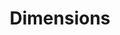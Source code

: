 ---
layout: default
bigquery: https://console.cloud.google.com/bigquery?p=covid-19-dimensions-ai&page=table&d=data&t=publications
contributors: Digital Science, https://www.digital-science.com/
cost: Free for personal, non-commercial use.
description: Dimensions contains more than 100 million publications, ranging from
  articles published in scholarly journals, books and book chapters, to preprints
  and conference proceedings. All publications are contextualized with linked data
  sets, funding, publications, patents, clinical trials, and policy documents. You
  can also view associated categories, funders, institutions, and researcher profiles.
documentation: https://docs.dimensions.ai/bigquery/index.html
last_edit: 04/13/2022, 12:40:04
location: https://www.dimensions.ai/products/free/
maintained_by: Digital Science, https://www.digital-science.com/
schema_fields:
- family_id
- publisher
- research_orgs
- start_date
- granted_date
- expiration_date
- publication_year
- assignee_countries
- book_series_title
- authors
- journal_lists
- funding_eur
- category_uoa
- linkout
- associated_publication_doi
- current_assignee
- license
- links
- category_hrcs_rac
- repository_id
- issue
- funding_aud
- funding_details
- gender
- cpc
- funding_currency
- labels
- type
- conference
- doi
- established
- family_members_ids
- funding_amount
- funder_countries
- repository_url
- priority_date
- source_id
- original_assignee_orgs
- acknowledgements
- publication_ids
- start_year
- funding_nzd
- id
- embargo_date
- parent_id
- granted_year
- original_assignee
- investigators
- wikipedia_url
- external_ids
- research_org_state_codes
- associated_publication_arxiv_id
- grant_number
- resulting_publication_ids
- associated_publication_pmid
- eisbn
- category_rcdc
- year
- volume
- date_inserted
- category_icrp_cso
- end_year
- types
- research_org_state_names
- funder_org_state_codes
- email_address
- brief_title
- filing_date
- open_access_categories
- abstract
- research_org_city_names
- priority_year
- current_assignee_countries
- funding_chf
- reference_ids
- journal
- category_bra
- end_date
- altmetrics
- date_modified
- subtitles
- mesh_headings
- category_sdg
- publication_date
- organisation_details
- jurisdiction
- date
- acronym
- date_imported_gbq
- pmid
- legal_status
- funder_org
- date_online
- pages
- category_icrp_ct
- registry
- funding_usd
- open_access_categories_v2
- isbn
- foa_number
- researcher_ids
- category_for
- citation_string
- resulting_publication_doi
- inventor_names
- aliases
- expiration_year
- research_org_countries
- metrics
- associated_grant_ids
- supporting_grant_ids
- interventions
- funder_org_cities
- funder_orgs
- clinical_trial_ids
- repository_name
- citations
- original_title
- original_abstract
- funder_org_acronyms
- citations_count
- associated_publication_id
- acronyms
- category_hrcs_hc
- research_org_cities
- legal_events
- assignee_orgs
- date_print
- research_org_country_names
- address
- funding_jpy
- funding_cad
- conditions
- funding_gbp
- name
- concepts
- current_assignee_orgs
- editors
- language
- description
- status
- original_assignee_countries
- categories
- active_years
- funder_org_countries
- relationships
- category_hra
- pmcid
- application_number
- patent_ids
- phase
- created_date
- ipcr
- family_count
- arxiv_id
- funding_cny
- book_title
- filing_year
- title
- filing_status
- proceedings_title
- date_normal
- cited_by_ids
- mesh_terms
- kind
shortname: dimensions
tags:
- scholarly literature
- patents
- funding
- clinical trials
- academic profiles
terms_of_use: 'Use of both the Dimensions COVID-19 dataset and full Dimensions dataset
  are subject to the Dimensions Terms of use: https://www.dimensions.ai/policies-terms-legal '
title: Dimensions
uuid: dcff88bd-fe6b-4fdb-8159-809bf9d7bc1c
---